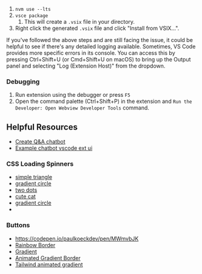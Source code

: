 1. `nvm use --lts`
2. `vsce package`
   1. This will create a `.vsix` file in your directory. 
3. Right click the generated `.vsix` file and click "Install from VSIX...".


If you've followed the above steps and are still facing the issue, it could be helpful to see if there's any detailed logging available. Sometimes, VS Code provides more specific errors in its console. You can access this by pressing Ctrl+Shift+U (or Cmd+Shift+U on macOS) to bring up the Output panel and selecting "Log (Extension Host)" from the dropdown.


### Debugging
1. Run extension using the debugger or press `F5`
2. Open the command palette (Ctrl+Shift+P) in the extension and `Run the Developer: Open Webview Developer Tools` command.

## Helpful Resources
- [Create Q&A chatbot](https://community.openai.com/t/context-generation-for-chat-based-q-a-bot/103121/18)
- [Example chatbot vscode ext ui](https://github.com/barnesoir/chatgpt-vscode-plugin)

### CSS Loading Spinners
- [simple triangle](https://codepen.io/alphardex/pen/JjYVoqm)
- [gradient circle](https://codepen.io/sam_garcia2/pen/abvVEae)
- [two dots](https://codepen.io/meowwwls/pen/OJJPbGb)
- [cute cat](https://codepen.io/jkantner/pen/jOONyoO)
- [gradient circle](https://codepen.io/AdamDipinto/pen/eYOaGvY)
- 

### Buttons
- https://codepen.io/paulkoeckdev/pen/MWmvbJK
- [Rainbow Border]()
- [Gradient](https://tailwindcomponents.com/component/fancy-button-with-icon)
- [Animated Gradient Border](https://www.hyperui.dev/blog/animated-border-gradient-with-tailwindcss)
- [Tailwind animated gradient](https://codepen.io/rishi111/pen/JjLJEOp)